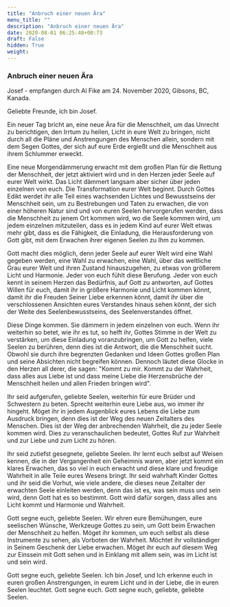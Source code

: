 ```yaml
---
title: "Anbruch einer neuen Ära"
menu_title: ""
description: "Anbruch einer neuen Ära"
date: 2020-08-01 06:25:48+00:73
draft: False
hidden: True
weight:
---
```

### Anbruch einer neuen Ära

Josef - empfangen durch Al Fike am 24. November 2020, Gibsons, BC, Kanada.

Geliebte Freunde, ich bin Josef.

Ein neuer Tag bricht an, eine neue Ära für die Menschheit, um das Unrecht zu berichtigen, den Irrtum zu heilen, Licht in eure Welt zu bringen, nicht durch all die Pläne und Anstrengungen des Menschen allein, sondern mit dem Segen Gottes, der sich auf eure Erde ergießt und die Menschheit aus ihrem Schlummer erweckt.  

Eine neue Morgendämmerung erwacht mit dem großen Plan für die Rettung der Menschheit, der jetzt aktiviert wird und in den Herzen jeder Seele auf eurer Welt wirkt. Das Licht dämmert langsam aber sicher über jeden einzelnen von euch. Die Transformation eurer Welt beginnt. Durch Gottes Edikt werdet ihr alle Teil eines wachsenden Lichtes und Bewusstseins der Menschheit sein, um zu Bestrebungen und Taten zu erwachen, die von einer höheren Natur sind und von euren Seelen hervorgerufen werden, dass die Menschheit zu jenem Ort kommen wird, wo die Seele kommen wird, um jedem einzelnen mitzuteilen, dass es in jedem Kind auf eurer Welt etwas mehr gibt, dass es die Fähigkeit, die Einladung, die Herausforderung von Gott gibt, mit dem Erwachen ihrer eigenen Seelen zu Ihm zu kommen.

Gott macht dies möglich, denn jeder Seele auf eurer Welt wird eine Wahl gegeben werden, eine Wahl zu erwachen, eine Wahl, über das weltliche Grau eurer Welt und ihren Zustand hinauszugehen, zu etwas von größerem Licht und Harmonie. Jeder von euch fühlt diese Berufung. Jeder von euch kennt in seinem Herzen das Bedürfnis, auf Gott zu antworten, auf Gottes Willen für euch, damit ihr in größere Harmonie und Licht kommen könnt, damit ihr die Freuden Seiner Liebe erkennen könnt, damit ihr über die verschlossenen Ansichten eures Verstandes hinaus sehen könnt, der sich der Weite des Seelenbewusstseins, des Seelenverstandes öffnet.  

Diese Dinge kommen. Sie dämmern in jedem einzelnen von euch. Wenn ihr weiterhin so betet, wie ihr es tut, so helft ihr, Gottes Stimme in der Welt zu verstärken, um diese Einladung voranzubringen, um Gott zu helfen, viele Seelen zu berühren, denn dies ist die Antwort, die die Menschheit sucht. Obwohl sie durch ihre begrenzten Gedanken und Ideen Gottes großen Plan und seine Absichten nicht begreifen können. Dennoch läutet diese Glocke in den Herzen all derer, die sagen: "Kommt zu mir. Kommt zu der Wahrheit, dass alles aus Liebe ist und dass meine Liebe die Herzensbrüche der Menschheit heilen und allen Frieden bringen wird".

Ihr seid aufgerufen, geliebte Seelen, weiterhin für eure Brüder und Schwestern zu beten. Sprecht weiterhin eure Liebe aus, wo immer ihr hingeht. Möget ihr in jedem Augenblick eures Lebens die Liebe zum Ausdruck bringen, denn dies ist der Weg des neuen Zeitalters des Menschen. Dies ist der Weg der anbrechenden Wahrheit, die zu jeder Seele kommen wird. Dies zu veranschaulichen bedeutet, Gottes Ruf zur Wahrheit und zur Liebe und zum Licht zu hören.

Ihr seid zutiefst gesegnete, geliebte Seelen. Ihr lernt euch selbst auf Weisen kennen, die in der Vergangenheit ein Geheimnis waren, aber jetzt kommt ein klares Erwachen, das so viel in euch erwacht und diese klare und freudige Wahrheit in alle Teile eures Wesens bringt. Ihr seid wahrhaft Kinder Gottes und ihr seid die Vorhut, wie viele andere, die dieses neue Zeitalter der erwachten Seele einleiten werden, denn das ist es, was sein muss und sein wird, denn Gott hat es so bestimmt. Gott wird dafür sorgen, dass alles ans Licht kommt und Harmonie und Wahrheit.  

Gott segne euch, geliebte Seelen. Wir ehren eure Bemühungen, eure seelischen Wünsche, Werkzeuge Gottes zu sein, um Gott beim Erwachen der Menschheit zu helfen. Möget ihr kommen, um euch selbst als diese Instrumente zu sehen, als Vorboten der Wahrheit. Möchtet ihr vollständiger in Seinem Geschenk der Liebe erwachen. Möget ihr euch auf diesem Weg zur Einssein mit Gott sehen und in Einklang mit allem sein, was im Licht ist und sein wird.

Gott segne euch, geliebte Seelen. Ich bin Josef, und Ich erkenne euch in euren großen Anstrengungen, in eurem Licht und in der Liebe, die in euren Seelen leuchtet. Gott segne euch. Gott segne euch, geliebte, geliebte Seelen.
